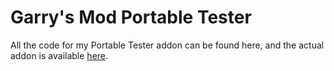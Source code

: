 # Garry's Mod Portable Tester
All the code for my Portable Tester addon can be found here, and the actual addon is available [here](<http://steamcommunity.com/sharedfiles/filedetails/?id=205723790>).
